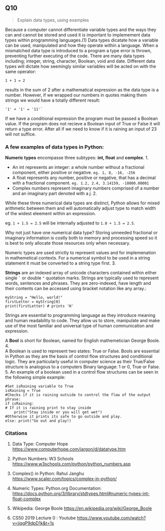 ## Q10

>Explain data types, using examples

Because a computer cannot differentiate variable types and the ways they can and cannot be stored and used it is important to implemement data types within programming languages.(1) Data types dicatate how a variable can be used, manipulated and how they operate within a language. When a mismatched data type is introduced to a program a type error is thrown, preventing further executing of the code. There are many data types including; integer, string, character, Boolean, void and date.  Different data types will dictate how seemingly similar variables will be acted on with the same operator: 
```
1 + 1 = 2
```
results in the sum of 2 after a mathematical expression as the data type is a number. However, if we wrapped our numbers in quotes making them strings we would have a totally different result:
```
'1' + '1' = '11'`
```
If we have a conditional expression the program must be passed a Boolean value. If the program does not recieve a Boolean input of True or False it will return a type error. After all if we need to know if it is raining an input of 23 will not suffice. 

### A few examples of data types in Python: 


**Numeric types** encompasse three subtypes: **int, float** and **complex**. 1. 

- An int represents an integer: a whole number without a fractional component, either positive or negative.  ```eg. 1, 8, -16, -256```
- A float represents any number, positive or negative, that has a decimal with a fractional component. 
```eg. 1.2, 2.4, 3.14159, -10000.00001```
- Complex numbers represent imaginary numbers comprised of a number and an imaginary part denoted with a j. 2.  

While these three numerical data types are distinct, Python allows for mixed arithmetic between them and will automatically adjust type to match width of the widest eleement within an expression.  

eg. ```1 + 1.5 = 2.5```  will be internally adjusted to ```1.0 + 1.5 = 2.5```.  

Why not just have one numerical data type? Storing unneeded fractional or imaginary information is costly both to memory and processing speed so it is best to only allocate those resources only when necessary.

Numeric types are used strictly to represent values and for implemenation in mathemetical contexts. For a numerical symbol to be used in a string statement it must be converted to a string type first. 3. 


**Strings** are an indexed array of unicode characters contained within either single ``` ` ``` or double ``` " ``` quotation marks. Strings are typically used to represent words, sentences and phrases. They are zero-indexed, have length and their contents can be accessed using bracket notation like any array.: 
``` 
myString = "Hello, world!"
firstLetter = myString[0] 
print(firstLetter) # prints 'H'
 ```
 Strings are essential to programming language as they introduce meaning and human readability to code. They allow us to store, manipulate and make use of the most familiar and universal type of human communication and expression.  

A **Bool** is short for Boolean, named for English mathemetician George Boole. 4.  
A Boolean is used to represent two states: True or False. Bools are essential in Python as they are the basis of control flow structures and conditional logic. They are particularly useful in computer science as their True/False structure is analogous to a computers Binary language: 1 or 0, True or False.  5.
An example of a boolean used in a control flow structures can be seen in the following simple example: 
``` 
#Set isRaining variable to True
isRaining = True
#Checks if it is raining outside to control the flow of the output phrase:  
if isRaining:
# If it is raining print to stay inside
    print("Stay inside or you will get wet")
#Otherwise it prints its safe to go outside and play.
else: print("Go out and play!)  
```  


  
   


  
### Citations





1. Data Type: Computer Hope https://www.computerhope.com/jargon/d/datatype.htm

1. Python Numbers: W3 Schools https://www.w3schools.com/python/python_numbers.asp

2. Complex() in Python: Rahul Janghu https://www.scaler.com/topics/complex-in-python/

3. Numeric Types: Python.org Documentation: https://docs.python.org/3/library/stdtypes.html#numeric-types-int-float-complex

4. Wikipedia: George Boole https://en.wikipedia.org/wiki/George_Boole

5. CS50 2019 Lecture 0 : Youtube https://www.youtube.com/watch?v=jjqgP9dpD1k&t=1s




